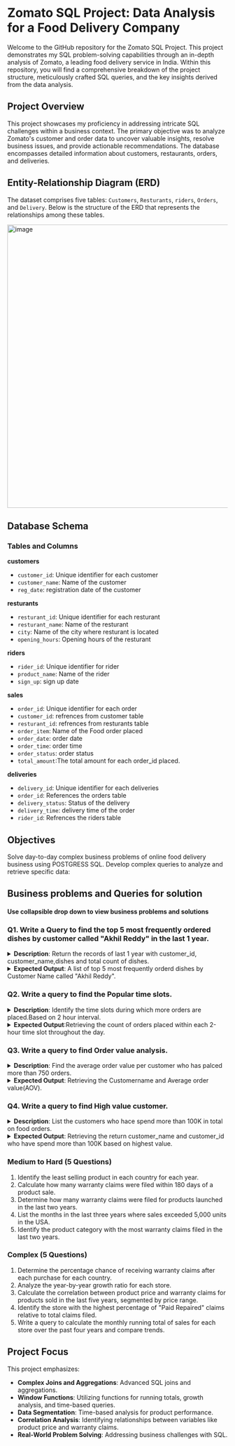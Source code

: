 # Zomato SQL Project: Data Analysis for a Food Delivery Company
Welcome to the GitHub repository for the Zomato SQL Project. This project demonstrates my SQL problem-solving capabilities through an in-depth analysis of Zomato, a leading food delivery service in India. Within this repository, you will find a comprehensive breakdown of the project structure, meticulously crafted SQL queries, and the key insights derived from the data analysis.
## Project Overview

This project showcases my proficiency in addressing intricate SQL challenges within a business context. The primary objective was to analyze Zomato's customer and order data to uncover valuable insights, resolve business issues, and provide actionable recommendations. The database encompasses detailed information about customers, restaurants, orders, and deliveries.

## Entity-Relationship Diagram (ERD)
The dataset comprises five tables: `Customers`, `Resturants`, `riders`, `Orders`, and `Delivery`. Below is the structure of the ERD that represents the relationships among these tables.

<img width="646" alt="image" src="https://github.com/prashanthkumarjoshi/SQL_PROJECT_3/blob/main/images/ERD.png">


## Database Schema
### Tables and Columns
**customers**
- `customer_id`: Unique identifier for each customer
- `customer_name`: Name of the customer
- `reg_date`: registration date of the customer

**resturants**
- `resturant_id`: Unique identifier for each resturant
- `resturant_name`: Name of the resturant
- `city`: Name of the city where resturant is located
- `opening_hours`: Opening hours of the resturant

**riders**
- `rider_id`: Unique identifier for rider
- `product_name`: Name of the rider
- `sign_up`: sign up date

**sales**
- `order_id`: Unique identifier for each order
- `customer_id`: refrences from customer table
- `resturant_id`: refrences from resturants table
- `order_item`: Name of the Food order placed
- `order_date`: order date
- `order_time`: order time
- `order_status`: order status
- `total_amount`:The total amount for each order_id placed.

**deliveries**
- `delivery_id`: Unique identifier for each deliveries
- `order_id`: References the orders table
- `delivery_status`: Status of the delivery
- `delivery_time`: delivery time of the order
- `rider_id`: Refrences the riders table
## Objectives
Solve day-to-day complex business problems of online food delivery business using POSTGRESS SQL.
Develop complex queries to analyze and retrieve specific data:

## Business problems and Queries for solution
#### Use collapsible drop down to view business problems and solutions
### Q1. Write a Query to find the top 5   most frequently ordered dishes by customer called  "Akhil Reddy" in the last 1 year.
<details><summary>
<strong>Description</strong>: Return the records of last 1 year with customer_id, customer_name,dishes and total count of dishes.</summary>
<br><strong>SQL Code</strong>

  ```sql

  SELECT
    customer_name,
    dishes,
    total_dishes
  FROM
    (SELECT
        c.customer_id,
        c.customer_name,
        o.order_item AS dishes,
        COUNT(order_id) AS total_dishes,
        DENSE_RANK() OVER (ORDER BY COUNT(order_id) DESC) AS RANK
      FROM
        orders o
        JOIN customers c ON o.customer_id = c.customer_id
      WHERE
        o.order_date >= CURRENT_DATE - INTERVAL '1 Year'
        AND c.customer_name = 'Akhil Reddy'
      GROUP BY
        1,
        2,
        3
      ORDER BY
        1,
        4 DESC
    ) AS t1
  WHERE
    RANK <= 5;
  ```
</details>
<details>
<summary><strong>Expected Output</strong>: A list of top 5 most frequently orderd dishes by Customer Name called "Akhil Reddy".</summary>
<br><strong>Query Output</strong>
 <br> <img src="https://github.com/prashanthkumarjoshi/SQL_PROJECT_3/blob/main/images/Q_1_output.png" height="200">
</details>
    

### Q2. Write a query to find the Popular time slots.
<details><summary>
<strong>Description</strong>: Identify the time slots during which more orders are placed.Based on 2 hour interval.</summary>
<br><strong>SQL Code</strong>

  ```sql
--FIRST APPROACH--

SELECT 
	CASE
		when EXTRACT (HOUR FROM order_time) between 0 and 1 then '00:00:00 - 02:00:00'
		when EXTRACT (HOUR FROM order_time) between 2 and 3 then '02:00:00 - 04:00:00'
		when EXTRACT (HOUR FROM order_time) between 4 and 5 then '04:00:00 - 06:00:00'
		when EXTRACT (HOUR FROM order_time) between 6 and 7 then '06:00:00 - 08:00:00'
		when EXTRACT (HOUR FROM order_time) between 8 and 9 then '08:00:00 - 10:00:00'
		when EXTRACT (HOUR FROM order_time) between 10 and 11 then '10:00:00 - 12:00:00'
		when EXTRACT (HOUR FROM order_time) between 12 and 13 then '12:00:00 - 14:00:00'
		when EXTRACT (HOUR FROM order_time) between 14 and 15 then '14:00:00 - 16:00:00'
		when EXTRACT (HOUR FROM order_time) between 16 and 17 then '16:00:00 - 18:00:00'
		when EXTRACT (HOUR FROM order_time) between 18 and 19 then '18:00:00 - 20:00:00'
		when EXTRACT (HOUR FROM order_time) between 20 and 21 then '20:00:00 - 22:00:00'
		when EXTRACT (HOUR FROM order_time) between 22 and 23 then '22:00:00 - 00:00:00'
	END AS time_slot,
	count(order_id) as order_count
FROM
	orders
GROUP BY
	1
ORDER BY
	2 DESC;

--SECOND APPROACH--

SELECT
	FLOOR(EXTRACT(HOUR FROM order_time) / 2) * 2 AS start_time,
	FLOOR(EXTRACT(HOUR FROM order_time) / 2) * 2 +2 AS end_time,
	COUNT(order_id) AS order_count
FROM
	orders
GROUP BY
	1,
	2
ORDER BY
	3 DESC;

  ```
</details>
<details>
<summary><strong>Expected Output</strong>:Retrieving the count of orders placed within each 2-hour time slot throughout the day.</summary>
<br><strong>Query Output</strong>
 <br> <img src="https://github.com/prashanthkumarjoshi/SQL_PROJECT_3/blob/main/images/Q_2_output.png">
</details>

### Q3. Write a query to find Order value analysis.
<details><summary>
<strong>Description</strong>: Find the average order value per customer who has palced more than 750 orders.</summary>
<br><strong>SQL Code</strong>

  ```sql

SELECT
	c.customer_id,
	c.customer_name,
	COUNT(order_id) AS total_count,
	SUM(o.total_amount) AS total_spend 
FROM
	orders o
LEFT JOIN customers c ON o.customer_id = c.customer_id 
GROUP BY
	1
HAVING
	COUNT(order_id) > 750;

	3 DESC;

  ```
</details>
<details>
<summary><strong>Expected Output</strong>: Retrieving the Customername and Average order value(AOV).</summary>
<br><strong>Query Output</strong>
 <br> <img src="https://github.com/prashanthkumarjoshi/SQL_PROJECT_3/blob/main/images/Q_3_output.png">
</details>


### Q4. Write a query to find High value customer.
<details><summary>
<strong>Description</strong>: List the customers who hace spend more than 100K in total on food orders.</summary>
<br><strong>SQL Code</strong>

  ```sql

SELECT
	c.customer_id,
	c.customer_name,
	COUNT(order_id) AS total_count,
	SUM(o.total_amount) AS total_spend 
FROM
	orders o
LEFT JOIN customers c ON o.customer_id = c.customer_id 
GROUP BY
	1
HAVING
	COUNT(order_id) > 750;

	3 DESC;

  ```
</details>
<details>
<summary><strong>Expected Output</strong>: Retrieving the return customer_name and customer_id who have spend more than 100K based on highest value.</summary>
<br><strong>Query Output</strong>
 <br> <img src="https://github.com/prashanthkumarjoshi/SQL_PROJECT_3/blob/main/images/Q_4_output.png">
</details>


### Medium to Hard (5 Questions)
1. Identify the least selling product in each country for each year.
2. Calculate how many warranty claims were filed within 180 days of a product sale.
3. Determine how many warranty claims were filed for products launched in the last two years.
4. List the months in the last three years where sales exceeded 5,000 units in the USA.
5. Identify the product category with the most warranty claims filed in the last two years.

### Complex (5 Questions)
1. Determine the percentage chance of receiving warranty claims after each purchase for each country.
2. Analyze the year-by-year growth ratio for each store.
3. Calculate the correlation between product price and warranty claims for products sold in the last five years, segmented by price range.
4. Identify the store with the highest percentage of "Paid Repaired" claims relative to total claims filed.
5. Write a query to calculate the monthly running total of sales for each store over the past four years and compare trends.

## Project Focus
This project emphasizes:
- **Complex Joins and Aggregations**: Advanced SQL joins and aggregations.
- **Window Functions**: Utilizing functions for running totals, growth analysis, and time-based queries.
- **Data Segmentation**: Time-based analysis for product performance.
- **Correlation Analysis**: Identifying relationships between variables like product price and warranty claims.
- **Real-World Problem Solving**: Addressing business challenges with SQL.
